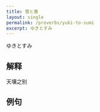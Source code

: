 ```yaml
---
title: 雪と墨
layout: single
permalink: /proverbs/yuki-to-sumi
excerpt: ゆきとすみ
---
```


ゆきとすみ

## 解释

天壤之别

## 例句

